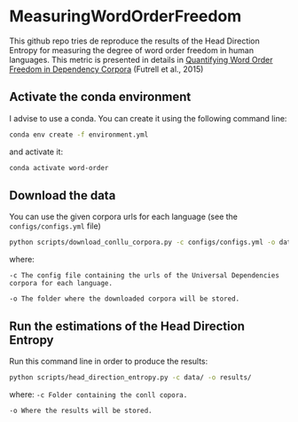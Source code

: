 # MeasuringWordOrderFreedom

This github repo tries de reproduce the results of the Head Direction Entropy for measuring the degree of word order freedom in human languages. This metric is presented in details in [Quantifying Word Order Freedom in Dependency Corpora](https://aclanthology.org/W15-2112) (Futrell et al., 2015)
## Activate the conda environment
I advise to use a conda. You can create it using the following command line:
```bash
conda env create -f environment.yml
```

and activate it:
```bash
conda activate word-order
```

## Download the data

You can use the given corpora urls for each language (see the `configs/configs.yml` file)

```bash
python scripts/download_conllu_corpora.py -c configs/configs.yml -o data 
```

where:

`-c The config file containing the urls of the Universal Dependencies corpora for each language.`

`-o The folder where the downloaded corpora will be stored.`

## Run the estimations of the Head Direction Entropy

Run this command line in order to produce the results:

```bash
python scripts/head_direction_entropy.py -c data/ -o results/
```

where:
`-c Folder containing the conll copora.`

`-o Where the results will be stored.`
